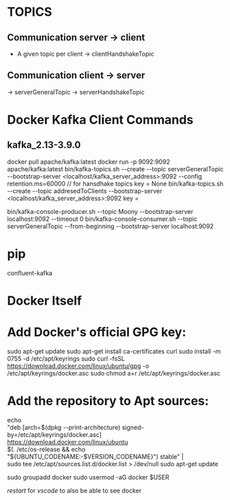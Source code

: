 # TOPICS
## Communication server -> client
- A given topic per client
-> clientHandshakeTopic
## Communication client -> server
-> serverGeneralTopic 
-> serverHandshakeTopic

# Docker Kafka Client Commands
## kafka_2.13-3.9.0
docker pull apache/kafka:latest
docker run -p 9092:9092 apache/kafka:latest
bin/kafka-topics.sh --create --topic serverGeneralTopic --bootstrap-server <localhost/kafka_server_address>:9092
  --config retention.ms=60000 // for hansdhake topics
    key = None
bin/kafka-topics.sh --create --topic addresedToClients --bootstrap-server <localhost/kafka_server_address>:9092
    key = <userName>

bin/kafka-console-producer.sh --topic Moony --bootstrap-server localhost:9092 --timeout 0
bin/kafka-console-consumer.sh --topic serverGeneralTopic --from-beginning --bootstrap-server localhost:9092

# pip
<!-- Just the latest -->
confluent-kafka 

# Docker Itself
# Add Docker's official GPG key:
sudo apt-get update
sudo apt-get install ca-certificates curl
sudo install -m 0755 -d /etc/apt/keyrings
sudo curl -fsSL https://download.docker.com/linux/ubuntu/gpg -o /etc/apt/keyrings/docker.asc
sudo chmod a+r /etc/apt/keyrings/docker.asc

# Add the repository to Apt sources:
echo \
  "deb [arch=$(dpkg --print-architecture) signed-by=/etc/apt/keyrings/docker.asc] https://download.docker.com/linux/ubuntu \
  $(. /etc/os-release && echo "${UBUNTU_CODENAME:-$VERSION_CODENAME}") stable" | \
  sudo tee /etc/apt/sources.list.d/docker.list > /dev/null
sudo apt-get update

sudo groupadd docker
sudo usermod -aG docker $USER

*restart* for *vscode* to also be able to see docker



